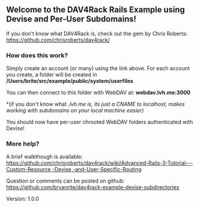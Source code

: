 ## Welcome to the DAV4Rack Rails Example using Devise and Per-User Subdomains!

If you don't know what DAV4Rack is, check out the gem by Chris Roberts: <https://github.com/chrisroberts/dav4rack/> 

### How does this work?

Simply create an account (or many) using the link above. For each account you create, a folder will be created in **/Users/brite/src/example/public/system/userfiles**

You can then connect to this folder with WebDAV at: **webdav.lvh.me:3000**

*(if you don't know what *.lvh.me is, its just a CNAME to localhost, makes working with subdomains on your local machine easier)*

You should now have per-user chrooted WebDAV folders authenticated with Devise!

### More help?

A brief walkthough is available: <https://github.com/chrisroberts/dav4rack/wiki/Advanced-Rails-3-Tutorial---Custom-Resource,-Devise,-and-User-Specific-Routing>

Question or comments can be posted on github: <https://github.com/bryanrite/dav4rack-example-devise-subdirectories>

Version: 1.0.0
